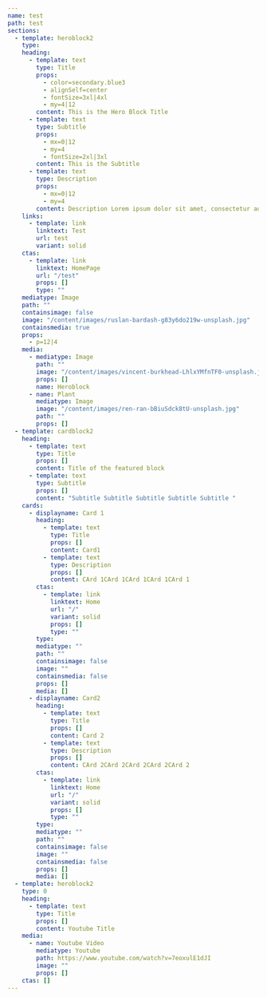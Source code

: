 ```yaml
---
name: test
path: test
sections:
  - template: heroblock2
    type:
    heading:
      - template: text
        type: Title
        props:
          - color=secondary.blue3
          - alignSelf=center
          - fontSize=3xl|4xl
          - my=4|12
        content: This is the Hero Block Title
      - template: text
        type: Subtitle
        props:
          - mx=0|12
          - my=4
          - fontSize=2xl|3xl
        content: This is the Subtitle
      - template: text
        type: Description
        props:
          - mx=0|12
          - my=4
        content: Description Lorem ipsum dolor sit amet, consectetur adipiscing elit, sed do eiusmod tempor incididunt ut labore et dolore magna aliqua. Ut enim ad minim veniam, quis nostrud exercitation ullamco laboris nisi ut aliquip ex ea commodo consequat. Duis aute irure dolor in reprehenderit in voluptate velit esse cillum dolore eu fugiat nulla pariatur. Excepteur sint occaecat cupidatat non proident, sunt in culpa qui officia deserunt mollit anim id est laborum.
    links:
      - template: link
        linktext: Test
        url: test
        variant: solid
    ctas:
      - template: link
        linktext: HomePage
        url: "/test"
        props: []
        type: ""
    mediatype: Image
    path: ""
    containsimage: false
    image: "/content/images/ruslan-bardash-g83y6do219w-unsplash.jpg"
    containsmedia: true
    props:
      - p=12|4
    media:
      - mediatype: Image
        path: ""
        image: "/content/images/vincent-burkhead-LhlxYMfnTF0-unsplash.jpg"
        props: []
        name: Heroblock
      - name: Plant
        mediatype: Image
        image: "/content/images/ren-ran-bBiuSdck8tU-unsplash.jpg"
        path: ""
        props: []
  - template: cardblock2
    heading:
      - template: text
        type: Title
        props: []
        content: Title of the featured block
      - template: text
        type: Subtitle
        props: []
        content: "Subtitle Subtitle Subtitle Subtitle Subtitle "
    cards:
      - displayname: Card 1
        heading:
          - template: text
            type: Title
            props: []
            content: Card1
          - template: text
            type: Description
            props: []
            content: CArd 1CArd 1CArd 1CArd 1CArd 1
        ctas:
          - template: link
            linktext: Home
            url: "/"
            variant: solid
            props: []
            type: ""
        type:
        mediatype: ""
        path: ""
        containsimage: false
        image: ""
        containsmedia: false
        props: []
        media: []
      - displayname: Card2
        heading:
          - template: text
            type: Title
            props: []
            content: Card 2
          - template: text
            type: Description
            props: []
            content: CArd 2CArd 2CArd 2CArd 2CArd 2
        ctas:
          - template: link
            linktext: Home
            url: "/"
            variant: solid
            props: []
            type: ""
        type:
        mediatype: ""
        path: ""
        containsimage: false
        image: ""
        containsmedia: false
        props: []
        media: []
  - template: heroblock2
    type: 0
    heading:
      - template: text
        type: Title
        props: []
        content: Youtube Title
    media:
      - name: Youtube Video
        mediatype: Youtube
        path: https://www.youtube.com/watch?v=7eoxulE1dJI
        image: ""
        props: []
    ctas: []
---
```

